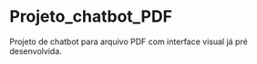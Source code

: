 # Projeto_chatbot_PDF
Projeto de chatbot para arquivo PDF com interface visual já pré desenvolvida.
